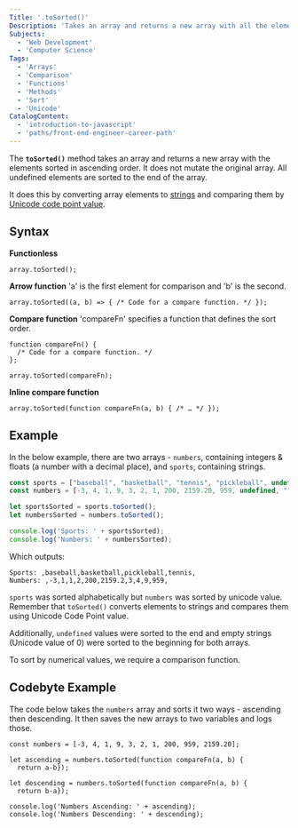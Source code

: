 ```yaml
---
Title: '.toSorted()'
Description: 'Takes an array and returns a new array with all the elements sorted in ascending order.'
Subjects:
  - 'Web Development'
  - 'Computer Science'
Tags:
  - 'Arrays'
  - 'Comparison'
  - 'Functions'
  - 'Methods'
  - 'Sort'
  - 'Unicode'
CatalogContent:
  - 'introduction-to-javascript'
  - 'paths/front-end-engineer-career-path'
---
```


The **`toSorted()`** method takes an array and returns a new array with the elements sorted in ascending order. It does not mutate the original array. All undefined elements are sorted to the end of the array.

It does this by converting array elements to [strings](https://www.codecademy.com/resources/docs/javascript/strings) and comparing them by [Unicode code point value](https://en.wikipedia.org/wiki/Code_point). 

## Syntax

**Functionless**
```pseudo
array.toSorted();
```

**Arrow function**
'a' is the first element for comparison and 'b' is the second.

```pseudo
array.toSorted((a, b) => { /* Code for a compare function. */ });
```

**Compare function**
'compareFn' specifies a function that defines the sort order.

```pseudo
function compareFn() {
  /* Code for a compare function. */
};

array.toSorted(compareFn);
```

**Inline compare function**
```pseudo
array.toSorted(function compareFn(a, b) { /* … */ });
``` 

## Example

In the below example, there are two arrays - `numbers`, containing integers & floats (a number with a decimal place), and `sports`, containing strings.

```js
const sports = ["baseball", "basketball", "tennis", "pickleball", undefined, ""]
const numbers = [-3, 4, 1, 9, 3, 2, 1, 200, 2159.20, 959, undefined, ""];

let sportsSorted = sports.toSorted();
let numbersSorted = numbers.toSorted();

console.log('Sports: ' + sportsSorted);
console.log('Numbers: ' + numbersSorted);
```
Which outputs:

```shell
Sports: ,baseball,basketball,pickleball,tennis,
Numbers: ,-3,1,1,2,200,2159.2,3,4,9,959,
```

`sports` was sorted alphabetically but `numbers` was sorted by unicode value. Remember that `toSorted()` converts elements to strings and compares them using Unicode Code Point value.

Additionally, `undefined` values were sorted to the end and empty strings (Unicode value of 0) were sorted to the beginning for both arrays.

To sort by numerical values, we require a comparison function.

## Codebyte Example

The code below takes the `numbers` array and sorts it two ways - ascending then descending. It then saves the new arrays to two variables and logs those. 

```codebyte/js
const numbers = [-3, 4, 1, 9, 3, 2, 1, 200, 959, 2159.20];

let ascending = numbers.toSorted(function compareFn(a, b) {
  return a-b});

let descending = numbers.toSorted(function compareFn(a, b) {
  return b-a});

console.log('Numbers Ascending: ' + ascending); 
console.log('Numbers Descending: ' + descending); 
```

